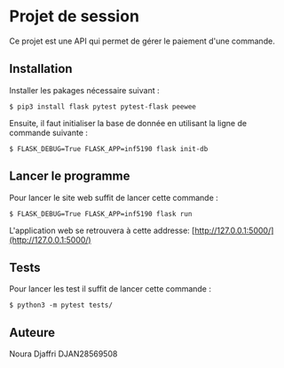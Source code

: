 # Projet de session

Ce projet est une API qui permet de gérer le paiement d'une commande.  


## Installation

Installer les pakages nécessaire suivant : 
```
$ pip3 install flask pytest pytest-flask peewee
```

Ensuite, il faut initialiser la base de donnée en utilisant la ligne de commande suivante : 
 ```
$ FLASK_DEBUG=True FLASK_APP=inf5190 flask init-db

 ```
 

## Lancer le programme
Pour lancer le site web suffit de lancer cette commande : 

```
$ FLASK_DEBUG=True FLASK_APP=inf5190 flask run
```
L'application web se retrouvera à cette addresse: [http://127.0.0.1:5000/](http://127.0.0.1:5000/)



## Tests
Pour lancer les test il suffit de lancer cette commande :

```
$ python3 -m pytest tests/
```

## Auteure
Noura Djaffri
DJAN28569508

